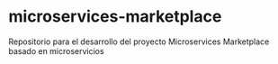 # microservices-marketplace
Repositorio para el desarrollo del proyecto Microservices Marketplace basado en microservicios

